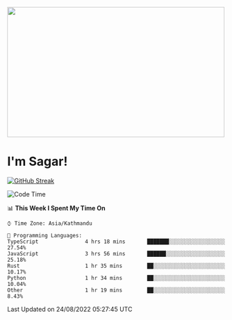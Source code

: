 
<img src="https://media.giphy.com/media/3ornk57KwDXf81rjWM/giphy.gif" width="500" height="300" frameBorder="0" class="giphy-embed" allowFullScreen></img>

#   I'm Sagar!
[![GitHub Streak](https://github-readme-streak-stats.herokuapp.com/?user=sgr2848)](https://git.io/streak-stats)
<!--START_SECTION:waka-->
![Code Time](http://img.shields.io/badge/Code%20Time-2%2C755%20hrs-blue)

📊 **This Week I Spent My Time On** 

```text
⌚︎ Time Zone: Asia/Kathmandu

💬 Programming Languages: 
TypeScript               4 hrs 18 mins       ███████░░░░░░░░░░░░░░░░░░   27.54% 
JavaScript               3 hrs 56 mins       ██████░░░░░░░░░░░░░░░░░░░   25.18% 
Rust                     1 hr 35 mins        ██░░░░░░░░░░░░░░░░░░░░░░░   10.17% 
Python                   1 hr 34 mins        ██░░░░░░░░░░░░░░░░░░░░░░░   10.04% 
Other                    1 hr 19 mins        ██░░░░░░░░░░░░░░░░░░░░░░░   8.43%

```


 Last Updated on 24/08/2022 05:27:45 UTC
<!--END_SECTION:waka-->
